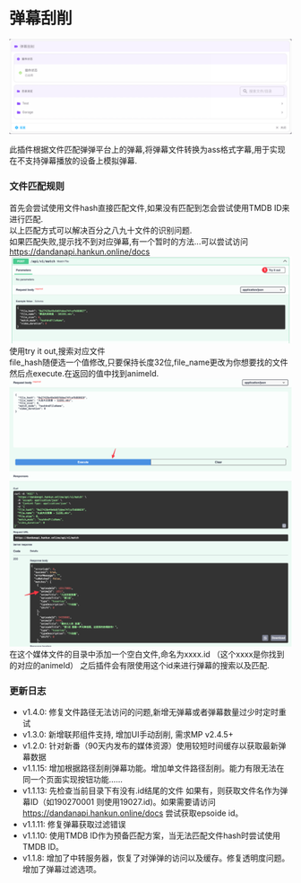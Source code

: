 # 弹幕刮削

![main page](doc/page.png)

此插件根据文件匹配弹弹平台上的弹幕,将弹幕文件转换为ass格式字幕,用于实现在不支持弹幕播放的设备上模拟弹幕.



### 文件匹配规则
首先会尝试使用文件hash直接匹配文件,如果没有匹配到怎会尝试使用TMDB ID来进行匹配.
<br>以上匹配方式可以解决百分之八九十文件的识别问题.
<br>如果匹配失败,提示找不到对应弹幕,有一个暂时的方法...可以尝试访问 https://dandanapi.hankun.online/docs 
![](doc/api.png)
使用try it out,搜索对应文件
<br>file_hash随便选一个值修改,只要保持长度32位,file_name更改为你想要找的文件然后点execute.在返回的值中找到animeId.
![](doc/api2.png)
在这个媒体文件的目录中添加一个空白文件,命名为xxxx.id （这个xxxx是你找到的对应的animeId）
之后插件会有限使用这个id来进行弹幕的搜索以及匹配.



### 更新日志

-  v1.4.0: 修复文件路径无法访问的问题,新增无弹幕或者弹幕数量过少时定时重试
-  v1.3.0: 新增联邦组件支持, 增加UI手动刮削, 需求MP v2.4.5+
-  v1.2.0: 针对新番（90天内发布的媒体资源）使用较短时间缓存以获取最新弹幕数据
-  v1.1.15: 增加根据路径刮削弹幕功能。增加单文件路径刮削。能力有限无法在同一个页面实现按钮功能……
-  v1.1.13: 先检查当前目录下有没有.id结尾的文件 如果有，则获取文件名作为弹幕ID（如190270001 则使用19027.id)。如果需要请访问 https://dandanapi.hankun.online/docs 尝试获取epsoide id。
-  v1.1.11: 修复弹幕获取过滤错误
-  v1.1.10: 使用TMDB ID作为预备匹配方案，当无法匹配文件hash时尝试使用TMDB ID。
-  v1.1.8: 增加了中转服务器，恢复了对弹弹的访问以及缓存。修复透明度问题。增加了弹幕过滤选项。
